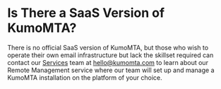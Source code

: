 # Is There a SaaS Version of KumoMTA?

There is no official SaaS version of KumoMTA, but those who wish to operate their own email infrastructure but lack the skillset required can contact our [Services](https://kumomta.com/services) team at [hello@kumomta.com](mailto:hello@kumomta.com) to learn about our Remote Management service where our team will set up and manage a KumoMTA installation on the platform of your choice.
